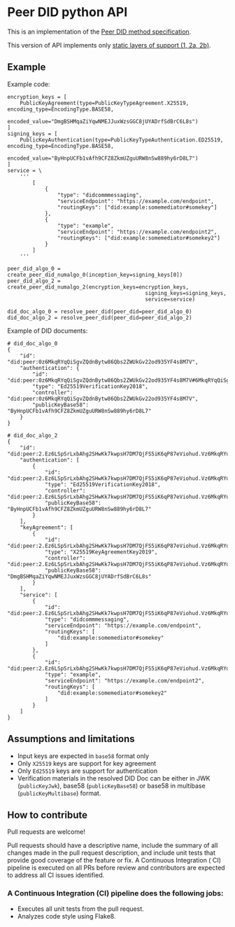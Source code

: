 # Peer DID python API

This is an implementation of the [Peer DID method specification](https://identity.foundation/peer-did-method-spec/).

This version of API implements
only [static layers of support (1, 2a, 2b)](https://identity.foundation/peer-did-method-spec/#layers-of-support).

## Example

Example code:

    encryption_keys = [
        PublicKeyAgreement(type=PublicKeyTypeAgreement.X25519, encoding_type=EncodingType.BASE58,
                           encoded_value="DmgBSHMqaZiYqwNMEJJuxWzsGGC8jUYADrfSdBrC6L8s")
    ]
    signing_keys = [
        PublicKeyAuthentication(type=PublicKeyTypeAuthentication.ED25519, encoding_type=EncodingType.BASE58,
                                encoded_value="ByHnpUCFb1vAfh9CFZ8ZkmUZguURW8nSw889hy6rD8L7")
    ]
    service = \
        '''
            [
                {
                    "type": "didcommmessaging",
                    "serviceEndpoint": "https://example.com/endpoint",
                    "routingKeys": ["did:example:somemediator#somekey"]
                },
                {
                    "type": "example",
                    "serviceEndpoint": "https://example.com/endpoint2",
                    "routingKeys": ["did:example:somemediator#somekey2"]
                }
            ]
        '''

    peer_did_algo_0 = create_peer_did_numalgo_0(inception_key=signing_keys[0])
    peer_did_algo_2 = create_peer_did_numalgo_2(encryption_keys=encryption_keys,
                                                signing_keys=signing_keys,
                                                service=service)

    did_doc_algo_0 = resolve_peer_did(peer_did=peer_did_algo_0)
    did_doc_algo_2 = resolve_peer_did(peer_did=peer_did_algo_2)

Example of DID documents:

    # did_doc_algo_0
    {
        "id": "did:peer:0z6MkqRYqQiSgvZQdnBytw86Qbs2ZWUkGv22od935YF4s8M7V",
        "authentication": {
            "id": "did:peer:0z6MkqRYqQiSgvZQdnBytw86Qbs2ZWUkGv22od935YF4s8M7V#6MkqRYqQiSgvZQdnBytw86Qbs2ZWUkGv22od935YF4s8M7V",
            "type": "Ed25519VerificationKey2018",
            "controller": "did:peer:0z6MkqRYqQiSgvZQdnBytw86Qbs2ZWUkGv22od935YF4s8M7V",
            "publicKeyBase58": "ByHnpUCFb1vAfh9CFZ8ZkmUZguURW8nSw889hy6rD8L7"
        }
    }

    # did_doc_algo_2
    {
        "id": "did:peer:2.Ez6LSpSrLxbAhg2SHwKk7kwpsH7DM7QjFS5iK6qP87eViohud.Vz6MkqRYqQiSgvZQdnBytw86Qbs2ZWUkGv22od935YF4s8M7V.SW3sidCI6ImRtIiwicyI6Imh0dHBzOi8vZXhhbXBsZS5jb20vZW5kcG9pbnQiLCJyIjpbImRpZDpleGFtcGxlOnNvbWVtZWRpYXRvciNzb21la2V5Il19LHsidCI6ImV4YW1wbGUiLCJzIjoiaHR0cHM6Ly9leGFtcGxlLmNvbS9lbmRwb2ludDIiLCJyIjpbImRpZDpleGFtcGxlOnNvbWVtZWRpYXRvciNzb21la2V5MiJdfV0=",
        "authentication": [
            {
                "id": "did:peer:2.Ez6LSpSrLxbAhg2SHwKk7kwpsH7DM7QjFS5iK6qP87eViohud.Vz6MkqRYqQiSgvZQdnBytw86Qbs2ZWUkGv22od935YF4s8M7V.SW3sidCI6ImRtIiwicyI6Imh0dHBzOi8vZXhhbXBsZS5jb20vZW5kcG9pbnQiLCJyIjpbImRpZDpleGFtcGxlOnNvbWVtZWRpYXRvciNzb21la2V5Il19LHsidCI6ImV4YW1wbGUiLCJzIjoiaHR0cHM6Ly9leGFtcGxlLmNvbS9lbmRwb2ludDIiLCJyIjpbImRpZDpleGFtcGxlOnNvbWVtZWRpYXRvciNzb21la2V5MiJdfV0=#6MkqRYqQiSgvZQdnBytw86Qbs2ZWUkGv22od935YF4s8M7V",
                "type": "Ed25519VerificationKey2018",
                "controller": "did:peer:2.Ez6LSpSrLxbAhg2SHwKk7kwpsH7DM7QjFS5iK6qP87eViohud.Vz6MkqRYqQiSgvZQdnBytw86Qbs2ZWUkGv22od935YF4s8M7V.SW3sidCI6ImRtIiwicyI6Imh0dHBzOi8vZXhhbXBsZS5jb20vZW5kcG9pbnQiLCJyIjpbImRpZDpleGFtcGxlOnNvbWVtZWRpYXRvciNzb21la2V5Il19LHsidCI6ImV4YW1wbGUiLCJzIjoiaHR0cHM6Ly9leGFtcGxlLmNvbS9lbmRwb2ludDIiLCJyIjpbImRpZDpleGFtcGxlOnNvbWVtZWRpYXRvciNzb21la2V5MiJdfV0=",
                "publicKeyBase58": "ByHnpUCFb1vAfh9CFZ8ZkmUZguURW8nSw889hy6rD8L7"
            }
        ],
        "keyAgreement": [
            {
                "id": "did:peer:2.Ez6LSpSrLxbAhg2SHwKk7kwpsH7DM7QjFS5iK6qP87eViohud.Vz6MkqRYqQiSgvZQdnBytw86Qbs2ZWUkGv22od935YF4s8M7V.SW3sidCI6ImRtIiwicyI6Imh0dHBzOi8vZXhhbXBsZS5jb20vZW5kcG9pbnQiLCJyIjpbImRpZDpleGFtcGxlOnNvbWVtZWRpYXRvciNzb21la2V5Il19LHsidCI6ImV4YW1wbGUiLCJzIjoiaHR0cHM6Ly9leGFtcGxlLmNvbS9lbmRwb2ludDIiLCJyIjpbImRpZDpleGFtcGxlOnNvbWVtZWRpYXRvciNzb21la2V5MiJdfV0=#6LSpSrLxbAhg2SHwKk7kwpsH7DM7QjFS5iK6qP87eViohud",
                "type": "X25519KeyAgreementKey2019",
                "controller": "did:peer:2.Ez6LSpSrLxbAhg2SHwKk7kwpsH7DM7QjFS5iK6qP87eViohud.Vz6MkqRYqQiSgvZQdnBytw86Qbs2ZWUkGv22od935YF4s8M7V.SW3sidCI6ImRtIiwicyI6Imh0dHBzOi8vZXhhbXBsZS5jb20vZW5kcG9pbnQiLCJyIjpbImRpZDpleGFtcGxlOnNvbWVtZWRpYXRvciNzb21la2V5Il19LHsidCI6ImV4YW1wbGUiLCJzIjoiaHR0cHM6Ly9leGFtcGxlLmNvbS9lbmRwb2ludDIiLCJyIjpbImRpZDpleGFtcGxlOnNvbWVtZWRpYXRvciNzb21la2V5MiJdfV0=",
                "publicKeyBase58": "DmgBSHMqaZiYqwNMEJJuxWzsGGC8jUYADrfSdBrC6L8s"
            }
        ],
        "service": [
            {
                "id": "did:peer:2.Ez6LSpSrLxbAhg2SHwKk7kwpsH7DM7QjFS5iK6qP87eViohud.Vz6MkqRYqQiSgvZQdnBytw86Qbs2ZWUkGv22od935YF4s8M7V.SW3sidCI6ImRtIiwicyI6Imh0dHBzOi8vZXhhbXBsZS5jb20vZW5kcG9pbnQiLCJyIjpbImRpZDpleGFtcGxlOnNvbWVtZWRpYXRvciNzb21la2V5Il19LHsidCI6ImV4YW1wbGUiLCJzIjoiaHR0cHM6Ly9leGFtcGxlLmNvbS9lbmRwb2ludDIiLCJyIjpbImRpZDpleGFtcGxlOnNvbWVtZWRpYXRvciNzb21la2V5MiJdfV0=#didcommmessaging",
                "type": "didcommmessaging",
                "serviceEndpoint": "https://example.com/endpoint",
                "routingKeys": [
                    "did:example:somemediator#somekey"
                ]
            },
            {
                "id": "did:peer:2.Ez6LSpSrLxbAhg2SHwKk7kwpsH7DM7QjFS5iK6qP87eViohud.Vz6MkqRYqQiSgvZQdnBytw86Qbs2ZWUkGv22od935YF4s8M7V.SW3sidCI6ImRtIiwicyI6Imh0dHBzOi8vZXhhbXBsZS5jb20vZW5kcG9pbnQiLCJyIjpbImRpZDpleGFtcGxlOnNvbWVtZWRpYXRvciNzb21la2V5Il19LHsidCI6ImV4YW1wbGUiLCJzIjoiaHR0cHM6Ly9leGFtcGxlLmNvbS9lbmRwb2ludDIiLCJyIjpbImRpZDpleGFtcGxlOnNvbWVtZWRpYXRvciNzb21la2V5MiJdfV0=#example",
                "type": "example",
                "serviceEndpoint": "https://example.com/endpoint2",
                "routingKeys": [
                    "did:example:somemediator#somekey2"
                ]
            }
        ]
    }

## Assumptions and limitations
- Input keys are expected in `base58` format only
- Only `X25519` keys are support for key agreement
- Only `Ed25519` keys are support for authentication
- Verification materials in the resolved DID Doc can be either in JWK (`publicKeyJwk`), base58 (`publicKeyBase58`) or base58 in multibase (`publicKeyMultibase`) format. 


## How to contribute

Pull requests are welcome!

Pull requests should have a descriptive name, include the summary of all changes made in the pull
request description, and include unit tests that provide good coverage of the feature or fix. A Continuous Integration (
CI)
pipeline is executed on all PRs before review and contributors are expected to address all CI issues identified.

### A Continuous Integration (CI) pipeline does the following jobs:

- Executes all unit tests from the pull request.
- Analyzes code style using Flake8.

